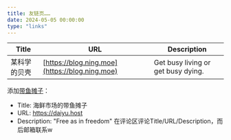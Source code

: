 ```yaml
---
title: 友链页……
date: 2024-05-05 00:00:00
type: "links"
---
```


| Title | URL | Description |
|---|---|---|
| 某科学的贝壳 | [https://blog.ning.moe](https://blog.ning.moe) | Get busy living or get busy dying. |

添加[带鱼摊子](https://daiyu.host)：
- Title: 海鲜市场的带鱼摊子
- URL: https://daiyu.host
- Description: "Free as in freedom"
在评论区评论Title/URL/Description，而后邮箱联系w
